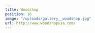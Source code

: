 ```yaml
---
title: Woodshop
position: 16
image: "/uploads/gallery__woodshop.jpg"
url: http://www.woodshopusa.com/
---
```


